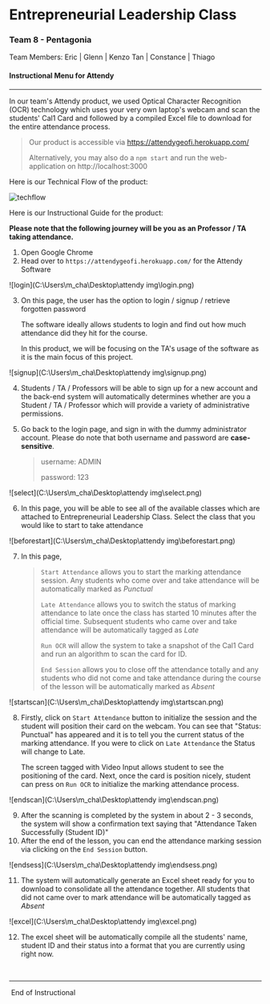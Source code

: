 # Entrepreneurial Leadership Class

### Team 8 - Pentagonia

Team Members: Eric | Glenn | Kenzo Tan | Constance | Thiago

#### Instructional Menu for Attendy

----------------------------------

In our team's Attendy product, we used Optical Character Recognition (OCR) technology which uses your very own laptop's webcam and scan the students' Cal1 Card and followed by a compiled Excel file to download for the entire attendance process.

> Our product is accessible via  https://attendygeofi.herokuapp.com/
>
> Alternatively, you may also do a ``` npm start ``` and run the web-application on http://localhost:3000

Here is our Technical Flow of the product:

![techflow](C:\Users\m_cha\Desktop\techflow.png)

Here is our Instructional Guide for the product:

**Please note that the following journey will be you as an Professor / TA taking attendance.**

1. Open Google Chrome
2. Head over to ``` https://attendygeofi.herokuapp.com/ ``` for the Attendy Software

![login](C:\Users\m_cha\Desktop\attendy img\login.png)

3. On this page, the user has the option to login / signup / retrieve forgotten password

   The software ideally allows students to login and find out how much attendance did they hit for the course.

   In this product, we will be focusing on the TA's usage of the software as it is the main focus of this project.

![signup](C:\Users\m_cha\Desktop\attendy img\signup.png)

4. Students / TA / Professors will be able to sign up for a new account and the back-end system will automatically determines whether are you a Student / TA / Professor which will provide a variety of administrative permissions.

5. Go back to the login page, and sign in with the dummy administrator account. Please do note that both username and password are **case-sensitive**.

   > username: ADMIN
   >
   > password: 123

![select](C:\Users\m_cha\Desktop\attendy img\select.png)

6. In this page, you will be able to see all of the available classes which are attached to Entrepreneurial Leadership Class. Select the class that you would like to start to take attendance 

![beforestart](C:\Users\m_cha\Desktop\attendy img\beforestart.png)

7. In this page, 

   > ``` Start Attendance ``` allows you to start the marking attendance session. Any students who come over and take attendance will be automatically marked as *Punctual*
   >
   > ``` Late Attendance ``` allows you to switch the status of marking attendance to late once the class has started 10 minutes after the official time. Subsequent students who came over and take attendance will be automatically tagged as *Late*
   >
   > ``` Run OCR ``` will allow the system to take a snapshot of the Cal1 Card and run an algorithm to scan the card for ID.
   >
   > ``` End Session ``` allows you to close off the attendance totally and any students who did not come and take attendance during the course of the lesson will be automatically marked as *Absent*

![startscan](C:\Users\m_cha\Desktop\attendy img\startscan.png)

8. Firstly, click on ``` Start Attendance ``` button to initialize the session and the student will position their card on the webcam. You can see that "Status: Punctual" has appeared and it is to tell you the current status of the marking attendance. If you were to click on ``` Late Attendance ``` the Status will change to Late.

   The screen tagged with Video Input allows student to see the positioning of the card. Next, once the card is position nicely, student can press on ``` Run OCR ``` to initialize the marking attendance process.

![endscan](C:\Users\m_cha\Desktop\attendy img\endscan.png)

9. After the scanning is completed by the system in about 2 - 3 seconds, the system will show a confirmation text saying that "Attendance Taken Successfully (Student ID)"
10. After the end of the lesson, you can end the attendance marking session via clicking on the ``` End Session ``` button.

![endsess](C:\Users\m_cha\Desktop\attendy img\endsess.png)

11. The system will automatically generate an Excel sheet ready for you to download to consolidate all the attendance together. All students that did not came over to mark attendance will be automatically tagged as *Absent*

![excel](C:\Users\m_cha\Desktop\attendy img\excel.png)

12. The excel sheet will be automatically compile all the students' name, student ID and their status into a format that you are currently using right now.

​                                                                            

-----------------------------

​                                                                     End of Instructional 